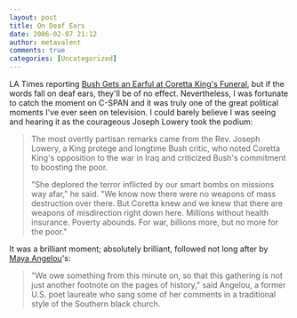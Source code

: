 ```yaml
---
layout: post
title: On Deaf Ears
date: 2006-02-07 21:12
author: metavalent
comments: true
categories: [Uncategorized]
---
```

LA Times reporting <a href="http://www.latimes.com/news/nationworld/nation/la-na-coretta8feb08,0,7796896.story?coll=la-home-headlines">Bush Gets an Earful at Coretta King's Funeral</a>, but if the words fall on deaf ears, they'll be of no effect.  Nevertheless, I was fortunate to catch the moment on C-SPAN and it was truly one of the great political moments I've ever seen on television.  I could barely believe I was seeing and hearing it as the courageous Joseph Lowery took the podium:<blockquote>The most overtly partisan remarks came from the Rev. Joseph Lowery, a King protege and longtime Bush critic, who noted Coretta King's opposition to the war in Iraq and criticized Bush's commitment to boosting the poor.

"She deplored the terror inflicted by our smart bombs on missions way afar," he said. "We know now there were no weapons of mass destruction over there. But Coretta knew and we knew that there are weapons of misdirection right down here. Millions without health insurance. Poverty abounds. For war, billions more, but no more for the poor."</blockquote>It was a brilliant moment; absolutely brilliant, followed not long after by <a href="http://news.yahoo.com/s/ap/20060208/ap_on_re_us/coretta_scott_king_95">Maya Angelou</a>'s:<blockquote>"We owe something from this minute on, so that this gathering is not just another footnote on the pages of history," said Angelou, a former U.S. poet laureate who sang some of her comments in a traditional style of the Southern black church.</blockquote>
